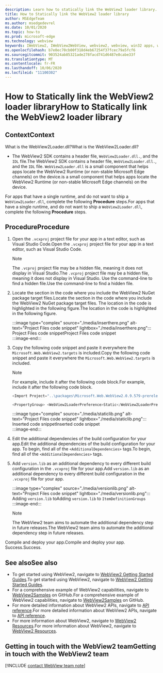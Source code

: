 ```yaml
---
description: Learn how to statically link the WebView2 loader library.
title: How to Statically link the WebView2 loader library
author: MSEdgeTeam
ms.author: msedgedevrel
ms.date: 10/01/2020
ms.topic: how-to
ms.prod: microsoft-edge
ms.technology: webview
keywords: IWebView2, IWebView2WebView, webview2, webview, win32 apps, win32, edge, ICoreWebView2, ICoreWebView2Host, browser control, edge html
ms.openlocfilehash: b7e0ec70cb00f318d4eb67254f37fcec79a5fcf6
ms.sourcegitcommit: 903524ab85321ade278facd741d6487e8cabe33f
ms.translationtype: MT
ms.contentlocale: fr-FR
ms.lasthandoff: 10/06/2020
ms.locfileid: "11100302"
---
```

# <span data-ttu-id="f42b5-104">How to Statically link the WebView2 loader library</span><span class="sxs-lookup"><span data-stu-id="f42b5-104">How to Statically link the WebView2 loader library</span></span>  

## <span data-ttu-id="f42b5-105">Context</span><span class="sxs-lookup"><span data-stu-id="f42b5-105">Context</span></span>  

<span data-ttu-id="f42b5-106">What is the WebView2Loader.dll?</span><span class="sxs-lookup"><span data-stu-id="f42b5-106">What is the WebView2Loader.dll?</span></span>  

*   <span data-ttu-id="f42b5-107">The WebView2 SDK contains a header file, `WebView2Loader.dll.`, and the `IDL` file.</span><span class="sxs-lookup"><span data-stu-id="f42b5-107">The WebView2 SDK contains a header file, `WebView2Loader.dll.`, and the `IDL` file.</span></span> `WebView2Loader.dll` <span data-ttu-id="f42b5-108">is a small component that helps apps locate the WebView2 Runtime (or non-stable Microsoft Edge channels) on the device.</span><span class="sxs-lookup"><span data-stu-id="f42b5-108">is a small component that helps apps locate the WebView2 Runtime (or non-stable Microsoft Edge channels) on the device.</span></span>  

<span data-ttu-id="f42b5-109">For apps that have a single runtime, and do not want to ship a `WebView2Loader.dll`, complete the following **Procedure** steps.</span><span class="sxs-lookup"><span data-stu-id="f42b5-109">For apps that have a single runtime, and do not want to ship a `WebView2Loader.dll`, complete the following **Procedure** steps.</span></span>  

## <span data-ttu-id="f42b5-110">Procedure</span><span class="sxs-lookup"><span data-stu-id="f42b5-110">Procedure</span></span>  

1.  <span data-ttu-id="f42b5-111">Open the `.vcxproj` project file for your app in a text editor, such as Visual Studio Code.</span><span class="sxs-lookup"><span data-stu-id="f42b5-111">Open the `.vcxproj` project file for your app in a text editor, such as Visual Studio Code.</span></span>  
    
    > [!NOTE]
    > <span data-ttu-id="f42b5-112">The `.vcproj` project file may be a hidden file, meaning it does not display in Visual Studio.</span><span class="sxs-lookup"><span data-stu-id="f42b5-112">The `.vcproj` project file may be a hidden file, meaning it does not display in Visual Studio.</span></span>  <span data-ttu-id="f42b5-113">Use the command-line to find a hidden file.</span><span class="sxs-lookup"><span data-stu-id="f42b5-113">Use the command-line to find a hidden file.</span></span>  
    
1.  <span data-ttu-id="f42b5-114">Locate the section in the code where you include the WebView2 NuGet package target files.</span><span class="sxs-lookup"><span data-stu-id="f42b5-114">Locate the section in the code where you include the WebView2 NuGet package target files.</span></span>  <span data-ttu-id="f42b5-115">The location in the code is highlighted in the following figure.</span><span class="sxs-lookup"><span data-stu-id="f42b5-115">The location in the code is highlighted in the following figure.</span></span>  
    
    :::image type="complex" source="./media/inserthere.png" alt-text="Project Files code snippet" lightbox="./media/inserthere.png"::: 
       <span data-ttu-id="f42b5-117">Project Files code snippet</span><span class="sxs-lookup"><span data-stu-id="f42b5-117">Project Files code snippet</span></span>  
    :::image-end:::  
    
1.  <span data-ttu-id="f42b5-118">Copy the following code snippet and paste it everywhere the `Microsoft.Web.WebView2.targets` is included.</span><span class="sxs-lookup"><span data-stu-id="f42b5-118">Copy the following code snippet and paste it everywhere the `Microsoft.Web.WebView2.targets` is included.</span></span>  

    > [!NOTE]
    > <span data-ttu-id="f42b5-119">For example, include it after the following code block.</span><span class="sxs-lookup"><span data-stu-id="f42b5-119">For example, include it after the following code block.</span></span>  
    > 
    > ```csharp
    > <Import Project="..\packages\Microsoft.Web.WebView2.0.9.579-prerelease\build\native\Microsoft.Web.WebView2.targets" Condition="Exists('..\packages\Microsoft.Web.WebView2.0.9.579-prerelease\build\native\Microsoft.Web.WebView2.targets')" />
    > ```  
    
    ```csharp
    <PropertyGroup> <WebView2LoaderPreference>Static</WebView2LoaderPreference> </PropertyGroup>
    ```
    
    :::image type="complex" source="./media/staticlib.png" alt-text="Project Files code snippet" lightbox="./media/staticlib.png"::: 
       <span data-ttu-id="f42b5-121">Inserted code snippet</span><span class="sxs-lookup"><span data-stu-id="f42b5-121">Inserted code snippet</span></span>  
    :::image-end:::  
    
1.  <span data-ttu-id="f42b5-122">Edit the additional dependencies of the build configuration for your app.</span><span class="sxs-lookup"><span data-stu-id="f42b5-122">Edit the additional dependencies of the build configuration for your app.</span></span>  <span data-ttu-id="f42b5-123">To begin, find all of the `<AdditionalDependencies>` tags.</span><span class="sxs-lookup"><span data-stu-id="f42b5-123">To begin, find all of the `<AdditionalDependencies>` tags.</span></span>  
1.  <span data-ttu-id="f42b5-124">Add `version.lib` as an additional dependency to every different build configuration in the `.vcxproj` file for your app.</span><span class="sxs-lookup"><span data-stu-id="f42b5-124">Add `version.lib` as an additional dependency to every different build configuration in the `.vcxproj` file for your app.</span></span>  
    
    :::image type="complex" source="./media/versionlib.png" alt-text="Project Files code snippet" lightbox="./media/versionlib.png"::: 
       <span data-ttu-id="f42b5-126">Adding `version.lib` to</span><span class="sxs-lookup"><span data-stu-id="f42b5-126">Adding `version.lib` to</span></span> `ItemDefinitionGroups`  
    :::image-end:::  
    
    > [!NOTE]
    > <span data-ttu-id="f42b5-127">The WebView2 team aims to automate the additional dependency step in future releases.</span><span class="sxs-lookup"><span data-stu-id="f42b5-127">The WebView2 team aims to automate the additional dependency step in future releases.</span></span>  
    
<span data-ttu-id="f42b5-128">Compile and deploy your app.</span><span class="sxs-lookup"><span data-stu-id="f42b5-128">Compile and deploy your app.</span></span>  <span data-ttu-id="f42b5-129">Success.</span><span class="sxs-lookup"><span data-stu-id="f42b5-129">Success.</span></span>  

## <span data-ttu-id="f42b5-130">See also</span><span class="sxs-lookup"><span data-stu-id="f42b5-130">See also</span></span>  

*   <span data-ttu-id="f42b5-131">To get started using WebView2, navigate to [WebView2 Getting Started Guides][Webview2MainGettingStarted].</span><span class="sxs-lookup"><span data-stu-id="f42b5-131">To get started using WebView2, navigate to [WebView2 Getting Started Guides][Webview2MainGettingStarted].</span></span>  
*   <span data-ttu-id="f42b5-132">For a comprehensive example of WebView2 capabilities, navigate to [WebView2Samples][GithubMicrosoftedgeWebview2samples] on GitHub.</span><span class="sxs-lookup"><span data-stu-id="f42b5-132">For a comprehensive example of WebView2 capabilities, navigate to [WebView2Samples][GithubMicrosoftedgeWebview2samples] on GitHub.</span></span>
*   <span data-ttu-id="f42b5-133">For more detailed information about WebView2 APIs, navigate to [API reference][Webview2ApiReference].</span><span class="sxs-lookup"><span data-stu-id="f42b5-133">For more detailed information about WebView2 APIs, navigate to [API reference][Webview2ApiReference].</span></span>
*   <span data-ttu-id="f42b5-134">For more information about WebView2, navigate to [WebView2 Resources][Webview2MainNextSteps].</span><span class="sxs-lookup"><span data-stu-id="f42b5-134">For more information about WebView2, navigate to [WebView2 Resources][Webview2MainNextSteps].</span></span>

## <span data-ttu-id="f42b5-135">Getting in touch with the WebView2 team</span><span class="sxs-lookup"><span data-stu-id="f42b5-135">Getting in touch with the WebView2 team</span></span>  

[!INCLUDE [contact WebView team note](../includes/contact-webview-team-note.md)]  

<!-- links -->  

[DevtoolsGuideChromiumMain]: ../../devtools-guide-chromium.md "Microsoft Edge (Chromium) Developer Tools | Microsoft Docs"  

[Webview2ReferenceDotnet09628MicrosoftWebWebview2CoreCorewebview2environmentoptionsAdditionalbrowserarguments]: ../reference/dotnet/0-9-628/microsoft-web-webview2-core-corewebview2environmentoptions.md#additionalbrowserarguments "AdditionalBrowserArguments - 0.9.515 - Microsoft.Web.WebView2.Core.CoreWebView2EnvironmentOptions class | Microsoft Docs"  
[Webview2ReferenceWin3209622Webview2IdlParameters]: ../reference/win32/0-9-622/webview2-idl.md#createcorewebview2environment  "CreateCoreWebView2Environment - Globals | Microsoft Docs"  
[Webview2ApiReference]: ../webview2-api-reference.md "Microsoft Edge WebView2 API Reference | Microsoft Docs"  
[Webview2MainNextSteps]: ../index.md#next-steps "Next steps - Introduction to Microsoft Edge WebView2 (Preview) | Microsoft Docs"  
[Webview2MainGettingStarted]: ../index.md#getting-started "Getting started - Introduction to Microsoft Edge WebView2 (Preview) | Microsoft Docs"  

[GithubMicrosoftedgeWebviewfeedbackMain]: https://github.com/MicrosoftEdge/WebViewFeedback "WebView Feedback - MicrosoftEdge/WebViewFeedback | GitHub"  
[GithubMicrosoftedgeWebview2samples]: https://github.com/MicrosoftEdge/WebView2Samples "WebView2 Samples - MicrosoftEdge/WebView2Samples | GitHub"  

[GithubMicrosoftVscodeJSDebugWhatsNew]: https://github.com/microsoft/vscode-js-debug#whats-new "What's new? - JavaScript debugger for Visual Studio Code - microsoft/vscode-js-debug | GitHub"  

[GithubMicrosoftVscodeEdgeDebug2ReadmeChromiumWebviewApplications]: https://github.com/microsoft/vscode-edge-debug2/blob/master/README.md#microsoft-edge-chromium-webview-applications "Microsoft Edge (Chromium) WebView applications - Visual Studio Code - Debugger for Microsoft Edge - microsoft/vscode-edge-debug2 | GitHub"  

